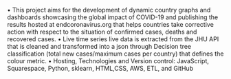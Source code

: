•	This project aims  for the development of dynamic country graphs and dashboards showcasing the global impact 
  of COVID-19 and publishing the results hosted at endcoronavirus.org that helps countries take corrective
  action with respect to the situation of confirmed cases, deaths and recovered cases.
•	Live time series live data is extracted from the JHU API that is cleaned and transformed into a json through
  Decision tree classification (total new cases/maximum cases per country) that defines the colour metric.
•	Hosting, Technologies and Version control: JavaScript, Squarespace, Python, sklearn, HTML,CSS, AWS,
  ETL, and GitHub
